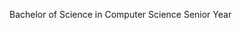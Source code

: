 Bachelor of Science in Computer Science
Senior Year

<!---
AK-3874/AK-3874 is a ✨ special ✨ repository because its `README.md` (this file) appears on your GitHub profile.
You can click the Preview link to take a look at your changes.
--->
